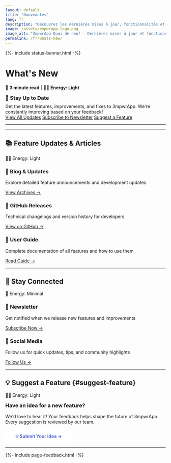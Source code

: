 ```yaml
---
layout: default
title: "Nouveautés"
lang: fr
description: "Découvrez les dernières mises à jour, fonctionnalités et améliorations de 3mpwrApp. Restez informé des nouvelles versions, des corrections de bugs et des améliorations apportées par la communauté. Mise à jour hebdomadaire transparente et détaillée."
image: /assets/empwrapp-logo.png
image_alt: "3mpwrApp Quoi de neuf - Dernières mises à jour et fonctionnalités"
permalink: /fr/whats-new/
---
```


<link rel="stylesheet" href="{{ '/assets/css/page-enhancements.css' | relative_url }}">
<link rel="stylesheet" href="{{ '/assets/css/whats-new.css' | relative_url }}">

{%- include status-banner.html -%}

# What's New

📖 **3 minute read** | 🔋🔋 **Energy: Light**

<div class="gradient-banner">
  <h3 style="margin: 0 0 0.5rem;">🎉 Stay Up to Date</h3>
  <p style="margin: 0;">Get the latest features, improvements, and fixes to 3mpwrApp. We're constantly improving based on your feedback!</p>
</div>

<div class="button-group">
  <a href="/blog/" class="btn btn-primary">View All Updates</a>
  <a href="/newsletter/" class="btn btn-secondary">Subscribe to Newsletter</a>
  <a href="#suggest-feature" class="btn btn-secondary">Suggest a Feature</a>
</div>

---

---

## 📚 Feature Updates & Articles

<span class="energy-cost" data-energy="2" aria-label="Energy cost: light">🔋🔋 Energy: Light</span>

<div class="features-grid">
  <div class="feature-box">
    <h3>📰 Blog & Updates</h3>
    <p>Explore detailed feature announcements and development updates</p>
    <p><a href="/blog/" class="btn btn-secondary">View Archives →</a></p>
  </div>
  
  <div class="feature-box">
    <h3>🚀 GitHub Releases</h3>
    <p>Technical changelogs and version history for developers</p>
    <p><a href="https://github.com/3mpowrApp/3mpwrapp.github.io/releases" target="_blank" rel="noopener noreferrer" class="btn btn-secondary">View on GitHub →</a></p>
  </div>
  
  <div class="feature-box">
    <h3>📖 User Guide</h3>
    <p>Complete documentation of all features and how to use them</p>
    <p><a href="/user-guide/" class="btn btn-secondary">Read Guide →</a></p>
  </div>
</div>

---

## 💬 Stay Connected

<span class="energy-cost" data-energy="1" aria-label="Energy cost: minimal">🔋 Energy: Minimal</span>

<div class="features-grid">
  <div class="feature-box">
    <h3>📧 Newsletter</h3>
    <p>Get notified when we release new features and improvements</p>
    <p><a href="/newsletter/" class="btn btn-primary">Subscribe Now →</a></p>
  </div>
  
  <div class="feature-box">
    <h3>📱 Social Media</h3>
    <p>Follow us for quick updates, tips, and community highlights</p>
    <p><a href="/connect/" class="btn btn-secondary">Follow Us →</a></p>
  </div>
</div>

---

## 💡 Suggest a Feature {#suggest-feature}

<span class="energy-cost" data-energy="2" aria-label="Energy cost: light">🔋🔋 Energy: Light</span>

<div class="gradient-banner-pink">
  <h3 style="margin: 0 0 1rem;">Have an idea for a new feature?</h3>
  <p style="margin: 0 0 1rem;">We'd love to hear it! Your feedback helps shape the future of 3mpwrApp. Every suggestion is reviewed by our team.</p>
  <a href="/contact/?subject=Feature Request" class="cta-button" style="display: inline-block; background: var(--card-bg, #ffffff); color: #5568d3; padding: 0.75rem 2rem; border-radius: 4px; font-weight: bold; text-decoration: none; transition: transform 0.2s;" onmouseover="this.style.transform='scale(1.05)'" onmouseout="this.style.transform='scale(1)'">💡 Submit Your Idea →</a>
</div>

---



{%- include page-feedback.html -%}

<script src="{{ '/assets/js/page-enhancements.js' | relative_url }}" defer></script>
<script src="{{ '/assets/js/whats-new.js' | relative_url }}" defer></script>